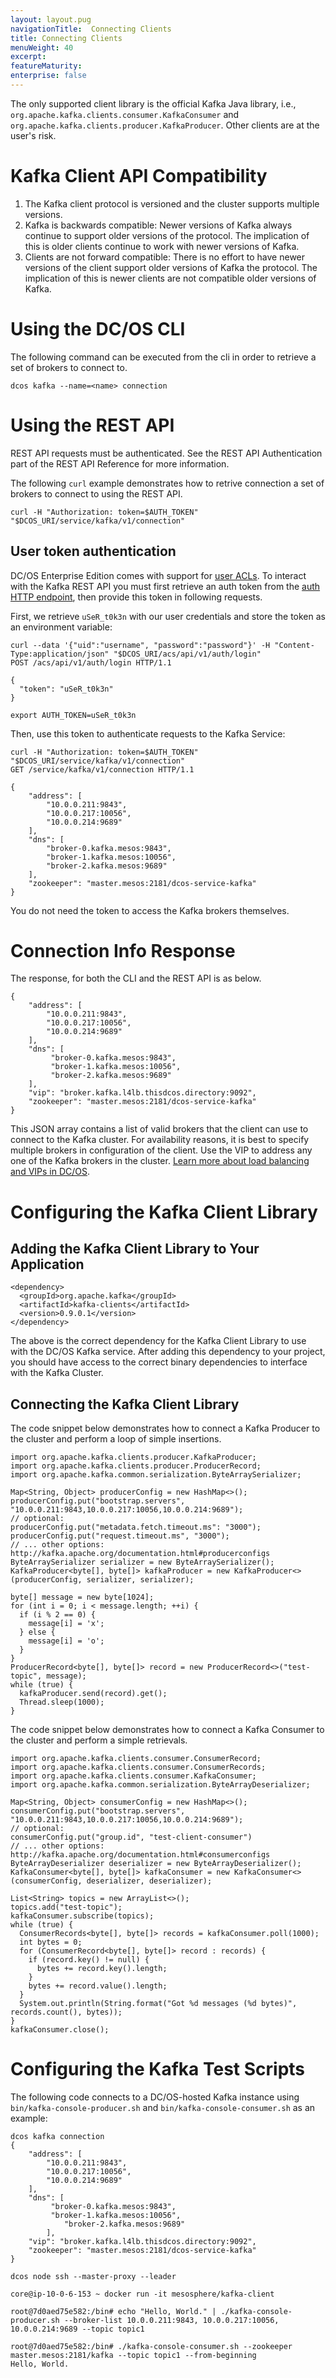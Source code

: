 ```yaml
---
layout: layout.pug
navigationTitle:  Connecting Clients
title: Connecting Clients
menuWeight: 40
excerpt:
featureMaturity:
enterprise: false
---
```


<!-- This source repo for this topic is https://github.com/mesosphere/dcos-kafka-service -->


The only supported client library is the official Kafka Java library, i.e., `org.apache.kafka.clients.consumer.KafkaConsumer` and `org.apache.kafka.clients.producer.KafkaProducer`. Other clients are at the user's risk.

# Kafka Client API Compatibility

1. The Kafka client protocol is versioned and the cluster supports multiple versions.
2. Kafka is backwards compatible: Newer versions of Kafka always continue to support older versions of the protocol. The implication of this is older clients continue to work with newer versions of Kafka.
3. Clients are not forward compatible: There is no effort to have newer versions of the client support older versions of Kafka the protocol. The implication of this is newer clients are not compatible older versions of Kafka.

# Using the DC/OS CLI

The following command can be executed from the cli in order to retrieve a set of brokers to connect to.

    dcos kafka --name=<name> connection
    
<a name="using-the-rest-api"></a>
# Using the REST API

REST API requests must be authenticated. See the REST API Authentication part of the REST API Reference for more information.

The following `curl` example demonstrates how to retrive connection a set of brokers to connect to using the REST API. 

    curl -H "Authorization: token=$AUTH_TOKEN" "$DCOS_URI/service/kafka/v1/connection"

## User token authentication

DC/OS Enterprise Edition comes with support for [user ACLs][13]. To interact with the Kafka REST API you must first retrieve an auth token from the [auth HTTP endpoint][14], then provide this token in following requests.

First, we retrieve `uSeR_t0k3n` with our user credentials and store the token as an environment variable:

    curl --data '{"uid":"username", "password":"password"}' -H "Content-Type:application/json" "$DCOS_URI/acs/api/v1/auth/login"
    POST /acs/api/v1/auth/login HTTP/1.1
    
    {
      "token": "uSeR_t0k3n"
    }
    
    export AUTH_TOKEN=uSeR_t0k3n
    

Then, use this token to authenticate requests to the Kafka Service:

    curl -H "Authorization: token=$AUTH_TOKEN" "$DCOS_URI/service/kafka/v1/connection"
    GET /service/kafka/v1/connection HTTP/1.1
    
    {
        "address": [
            "10.0.0.211:9843",
            "10.0.0.217:10056",
            "10.0.0.214:9689"
        ],
        "dns": [
            "broker-0.kafka.mesos:9843",
            "broker-1.kafka.mesos:10056",
            "broker-2.kafka.mesos:9689"
        ],
        "zookeeper": "master.mesos:2181/dcos-service-kafka"
    }
    

You do not need the token to access the Kafka brokers themselves.

# Connection Info Response

The response, for both the CLI and the REST API is as below.

    {
        "address": [
            "10.0.0.211:9843",
            "10.0.0.217:10056",
            "10.0.0.214:9689"
        ],
        "dns": [
             "broker-0.kafka.mesos:9843",
             "broker-1.kafka.mesos:10056",
             "broker-2.kafka.mesos:9689"
        ],
        "vip": "broker.kafka.l4lb.thisdcos.directory:9092",
        "zookeeper": "master.mesos:2181/dcos-service-kafka"
    }
    

This JSON array contains a list of valid brokers that the client can use to connect to the Kafka cluster. For availability reasons, it is best to specify multiple brokers in configuration of the client. Use the VIP to address any one of the Kafka brokers in the cluster. [Learn more about load balancing and VIPs in DC/OS](/1.9/networking/).

# Configuring the Kafka Client Library

## Adding the Kafka Client Library to Your Application

    <dependency>
      <groupId>org.apache.kafka</groupId>
      <artifactId>kafka-clients</artifactId>
      <version>0.9.0.1</version>
    </dependency>
    

The above is the correct dependency for the Kafka Client Library to use with the DC/OS Kafka service. After adding this dependency to your project, you should have access to the correct binary dependencies to interface with the Kafka Cluster.

## Connecting the Kafka Client Library

The code snippet below demonstrates how to connect a Kafka Producer to the cluster and perform a loop of simple insertions.

    import org.apache.kafka.clients.producer.KafkaProducer;
    import org.apache.kafka.clients.producer.ProducerRecord;
    import org.apache.kafka.common.serialization.ByteArraySerializer;
    
    Map<String, Object> producerConfig = new HashMap<>();
    producerConfig.put("bootstrap.servers", "10.0.0.211:9843,10.0.0.217:10056,10.0.0.214:9689");
    // optional:
    producerConfig.put("metadata.fetch.timeout.ms": "3000");
    producerConfig.put("request.timeout.ms", "3000");
    // ... other options: http://kafka.apache.org/documentation.html#producerconfigs
    ByteArraySerializer serializer = new ByteArraySerializer();
    KafkaProducer<byte[], byte[]> kafkaProducer = new KafkaProducer<>(producerConfig, serializer, serializer);
    
    byte[] message = new byte[1024];
    for (int i = 0; i < message.length; ++i) {
      if (i % 2 == 0) {
        message[i] = 'x';
      } else {
        message[i] = 'o';
      }
    }
    ProducerRecord<byte[], byte[]> record = new ProducerRecord<>("test-topic", message);
    while (true) {
      kafkaProducer.send(record).get();
      Thread.sleep(1000);
    }
    

The code snippet below demonstrates how to connect a Kafka Consumer to the cluster and perform a simple retrievals.

    import org.apache.kafka.clients.consumer.ConsumerRecord;
    import org.apache.kafka.clients.consumer.ConsumerRecords;
    import org.apache.kafka.clients.consumer.KafkaConsumer;
    import org.apache.kafka.common.serialization.ByteArrayDeserializer;
    
    Map<String, Object> consumerConfig = new HashMap<>();
    consumerConfig.put("bootstrap.servers", "10.0.0.211:9843,10.0.0.217:10056,10.0.0.214:9689");
    // optional:
    consumerConfig.put("group.id", "test-client-consumer")
    // ... other options: http://kafka.apache.org/documentation.html#consumerconfigs
    ByteArrayDeserializer deserializer = new ByteArrayDeserializer();
    KafkaConsumer<byte[], byte[]> kafkaConsumer = new KafkaConsumer<>(consumerConfig, deserializer, deserializer);
    
    List<String> topics = new ArrayList<>();
    topics.add("test-topic");
    kafkaConsumer.subscribe(topics);
    while (true) {
      ConsumerRecords<byte[], byte[]> records = kafkaConsumer.poll(1000);
      int bytes = 0;
      for (ConsumerRecord<byte[], byte[]> record : records) {
        if (record.key() != null) {
          bytes += record.key().length;
        }
        bytes += record.value().length;
      }
      System.out.println(String.format("Got %d messages (%d bytes)", records.count(), bytes));
    }
    kafkaConsumer.close();
    

# Configuring the Kafka Test Scripts

The following code connects to a DC/OS-hosted Kafka instance using `bin/kafka-console-producer.sh` and `bin/kafka-console-consumer.sh` as an example:

    dcos kafka connection
    {
        "address": [
            "10.0.0.211:9843",
            "10.0.0.217:10056",
            "10.0.0.214:9689"
        ],
        "dns": [
             "broker-0.kafka.mesos:9843",
             "broker-1.kafka.mesos:10056",
                "broker-2.kafka.mesos:9689"
            ],
        "vip": "broker.kafka.l4lb.thisdcos.directory:9092",
        "zookeeper": "master.mesos:2181/dcos-service-kafka"
    }
    
    dcos node ssh --master-proxy --leader
    
    core@ip-10-0-6-153 ~ docker run -it mesosphere/kafka-client
    
    root@7d0aed75e582:/bin# echo "Hello, World." | ./kafka-console-producer.sh --broker-list 10.0.0.211:9843, 10.0.0.217:10056, 10.0.0.214:9689 --topic topic1
    
    root@7d0aed75e582:/bin# ./kafka-console-consumer.sh --zookeeper master.mesos:2181/kafka --topic topic1 --from-beginning
    Hello, World.

 [13]: /1.9/security/ent/service-auth/
 [14]: /1.9/security/ent/iam-api/
